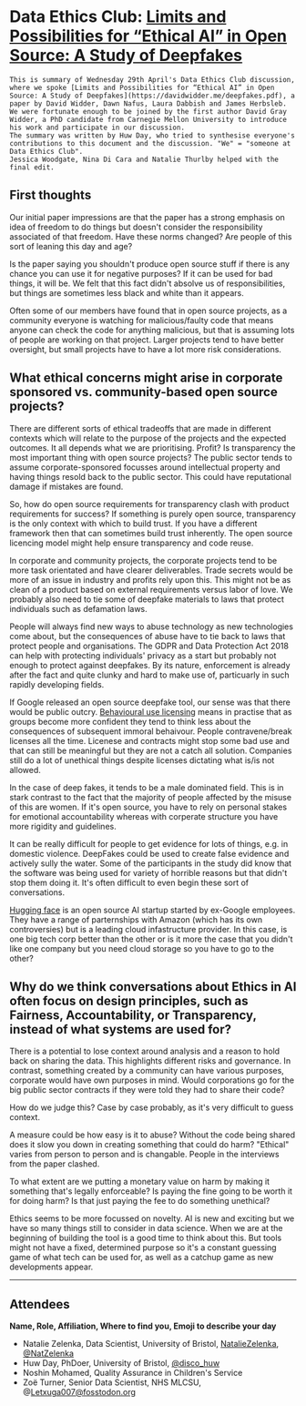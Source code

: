 # Data Ethics Club: [Limits and Possibilities for “Ethical AI” in Open Source: A Study of Deepfakes](https://davidwidder.me/deepfakes.pdf)

```{admonition} What's this? 
This is summary of Wednesday 29th April's Data Ethics Club discussion, where we spoke [Limits and Possibilities for “Ethical AI” in Open Source: A Study of Deepfakes](https://davidwidder.me/deepfakes.pdf), a paper by David Widder, Dawn Nafus, Laura Dabbish and James Herbsleb. 
We were fortunate enough to be joined by the first author David Gray Widder, a PhD candidate from Carnegie Mellon University to introduce his work and participate in our discussion.
The summary was written by Huw Day, who tried to synthesise everyone's contributions to this document and the discussion. "We" = "someone at Data Ethics Club". 
Jessica Woodgate, Nina Di Cara and Natalie Thurlby helped with the final edit.
```

## First thoughts

Our initial paper impressions are that the paper has a strong emphasis on idea of freedom to do things but doesn't consider the responsibility associated of that freedom. Have these norms changed? Are people of this sort of leaning this day and age?

Is the paper saying you shouldn't produce open source stuff if there is any chance you can use it for negative purposes? If it can be used for bad things, it will be. We felt that this fact didn't absolve us of responsibilities, but things are sometimes less black and white than it appears. 

Often some of our members have found that in open source projects, as a community everyone is watching for malicious/faulty code that means anyone can check the code for anything malicious, but that is assuming lots of people are working on that project. Larger projects tend to have better oversight, but small projects have to have a lot more risk considerations.

## What ethical concerns might arise in corporate sponsored vs. community-based open source projects? 
 
There are different sorts of ethical tradeoffs that are made in different contexts which will relate to the purpose of the projects and the expected outcomes. It all depends what we are prioritising. Profit? Is transparency the most important thing with open source projects? The public sector tends to assume corporate-sponsored focusses around intellectual property and having things resold back to the public sector. This could have reputational damage if mistakes are found.

So, how do open source requirements for transparency clash with product requirements for success?
If something is purely open source, transparency is the only context with which to build trust. If you have a different framework then that can sometimes build trust inherently. The open source licencing model might help ensure transparency and code reuse.

In corporate and community projects, the corporate projects tend to be more task orientated and have clearer deliverables. Trade secrets would be more of an issue in industry and profits rely upon this. This might not be as clean of a product based on external requirements versus labor of love. We probably also need to tie some of deepfake materials to laws that protect individuals such as defamation laws.

People will always find new ways to abuse technology as new technologies come about, but the consequences of abuse have to tie back to laws that protect people and organisations. The GDPR and Data Protection Act 2018 can help with protecting individuals' privacy as a start but probably not enough to protect against deepfakes. By its nature, enforcement is already after the fact and quite clunky and hard to make use of, particuarly in such rapidly developing fields. 

If Google released an open source deepfake tool, our sense was that there would be public outcry.
[Behavioural use licensing](https://en.wikipedia.org/wiki/Self-licensing) means in practise that as groups become more confident they tend to think less about the consequences of subsequent immoral behaivour. People contravene/break licenses all the time. Licenese and contracts might stop some bad use and that can still be meaningful but they are not a catch all solution. Companies still do a lot of unethical things despite licenses dictating what is/is not allowed.

In the case of deep fakes, it tends to be a male dominated field. This is in stark contrast to the fact that the majority of people affected by the misuse of this are women. If it's open source, you have to rely on personal stakes for emotional accountability whereas with corperate structure you have more rigidity and guidelines.

It can be really difficult for people to get evidence for lots of things, e.g. in domestic violence. DeepFakes could be used to create false evidence and actively sully the water. Some of the participants in the study did know that the software was being used for variety of horrible reasons but that didn't stop them doing it. It's often difficult to even begin these sort of conversations.

[Hugging face](https://huggingface.co/) is an open source AI startup started by ex-Google employees. They have a range of parternships with Amazon (which has its own controversies) but is a leading cloud infastructure provider. In this case, is one big tech corp better than the other or is it more the case that you didn't like one company but you need cloud storage so you have to go to the other?

## Why do we think conversations about Ethics in AI often focus on design principles, such as Fairness, Accountability, or Transparency, instead of what systems are used for? 

There is a potential to lose context around analysis and a reason to hold back on sharing the data. This highlights different risks and governance. In contrast, something created by a community can have various purposes, corporate would have own purposes in mind. Would corporations go for the big public sector contracts if they were told they had to share their code?

How do we judge this? Case by case probably, as it's very difficult to guess context. 

A measure could be how easy is it to abuse? Without the code being shared does it slow you down in creating something that could do harm? "Ethical" varies from person to person and is changable. People in the interviews from the paper clashed.

To what extent are we putting a monetary value on harm by making it something that's legally enforceable? Is paying the fine going to be worth it for doing harm? Is that just paying the fee to do something unethical?

Ethics seems to be more focussed on novelty. AI is new and exciting but we have so many things still to consider in data science. When we are at the beginning of building the tool is a good time to think about this. But tools might not have a fixed, determined purpose so it's a constant guessing game of what tech can be used for, as well as a catchup game as new developments appear.

---

## Attendees

__Name, Role, Affiliation, Where to find you, Emoji to describe your day__
- Natalie Zelenka, Data Scientist, University of Bristol, [NatalieZelenka](https://github.com/NatalieZelenka/), [@NatZelenka](https://twitter.com/NatZelenka) 
- Huw Day, PhDoer, University of Bristol, [@disco_huw](https://twitter.com/disco_huw)
- Noshin Mohamed, Quality Assurance in Children's Service
- Zoë Turner, Senior Data Scientist, NHS MLCSU, @Letxuga007@fosstodon.org
